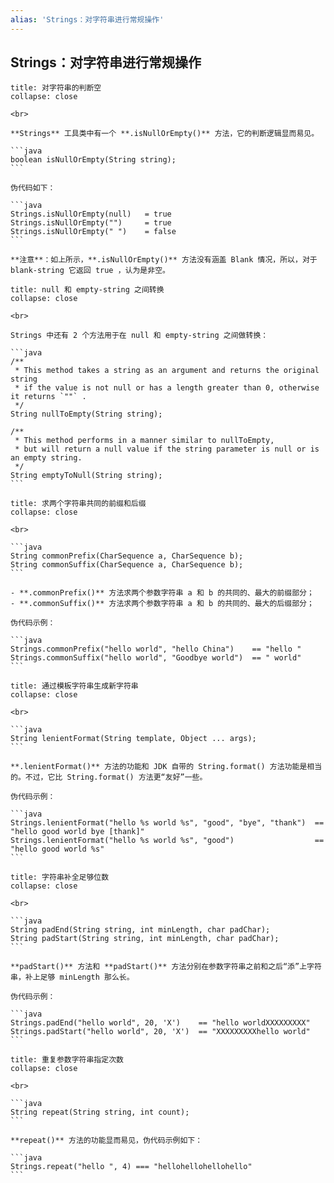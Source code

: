 ```yaml
---
alias: 'Strings：对字符串进行常规操作'
---
```


## Strings：对字符串进行常规操作

````ad-cite
title: 对字符串的判断空
collapse: close

<br>

**Strings** 工具类中有一个 **.isNullOrEmpty()** 方法，它的判断逻辑显而易见。

```java
boolean isNullOrEmpty(String string);
```

伪代码如下：

```java
Strings.isNullOrEmpty(null)   = true
Strings.isNullOrEmpty("")     = true
Strings.isNullOrEmpty(" ")    = false
```

**注意**：如上所示，**.isNullOrEmpty()** 方法没有涵盖 Blank 情况，所以，对于 blank-string 它返回 true ，认为是非空。
````

````ad-cite
title: null 和 empty-string 之间转换
collapse: close

<br>

Strings 中还有 2 个方法用于在 null 和 empty-string 之间做转换：

```java
/**
 * This method takes a string as an argument and returns the original string 
 * if the value is not null or has a length greater than 0, otherwise it returns `""` .
 */
String nullToEmpty(String string);

/**
 * This method performs in a manner similar to nullToEmpty, 
 * but will return a null value if the string parameter is null or is an empty string.
 */
String emptyToNull(String string);
```
````

````ad-cite
title: 求两个字符串共同的前缀和后缀
collapse: close

<br>

```java
String commonPrefix(CharSequence a, CharSequence b);
String commonSuffix(CharSequence a, CharSequence b);
```

- **.commonPrefix()** 方法求两个参数字符串 a 和 b 的共同的、最大的前缀部分；
- **.commonSuffix()** 方法求两个参数字符串 a 和 b 的共同的、最大的后缀部分；

伪代码示例：

```java
Strings.commonPrefix("hello world", "hello China")    == "hello "
Strings.commonSuffix("hello world", "Goodbye world")  == " world"
```
````

````ad-cite
title: 通过模板字符串生成新字符串
collapse: close

<br>

```java
String lenientFormat(String template, Object ... args);
```

**.lenientFormat()** 方法的功能和 JDK 自带的 String.format() 方法功能是相当的。不过，它比 String.format() 方法更“友好”一些。

伪代码示例：

```java
Strings.lenientFormat("hello %s world %s", "good", "bye", "thank")  == "hello good world bye [thank]"
Strings.lenientFormat("hello %s world %s", "good")                  == "hello good world %s"
```

````

````ad-cite
title: 字符串补全足够位数
collapse: close

<br>

```java
String padEnd(String string, int minLength, char padChar);
String padStart(String string, int minLength, char padChar);
```

**padStart()** 方法和 **padStart()** 方法分别在参数字符串之前和之后“添”上字符串，补上足够 minLength 那么长。

伪代码示例：

```java
Strings.padEnd("hello world", 20, 'X')    == "hello worldXXXXXXXXX"
Strings.padStart("hello world", 20, 'X')  == "XXXXXXXXXhello world"
```
````

````ad-cite
title: 重复参数字符串指定次数
collapse: close

<br>

```java
String repeat(String string, int count);
```

**repeat()** 方法的功能显而易见，伪代码示例如下：

```java
Strings.repeat("hello ", 4) === "hellohellohellohello"
```
````
